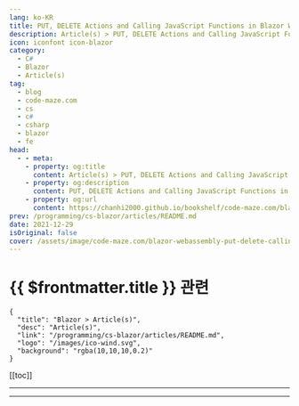 ```yaml
---
lang: ko-KR
title: PUT, DELETE Actions and Calling JavaScript Functions in Blazor WebAssembly
description: Article(s) > PUT, DELETE Actions and Calling JavaScript Functions in Blazor WebAssembly
icon: iconfont icon-blazor
category: 
  - C#
  - Blazor
  - Article(s)
tag: 
  - blog
  - code-maze.com
  - cs
  - c#
  - csharp
  - blazor
  - fe
head:  
  - - meta:
    - property: og:title
      content: Article(s) > PUT, DELETE Actions and Calling JavaScript Functions in Blazor WebAssembly
    - property: og:description
      content: PUT, DELETE Actions and Calling JavaScript Functions in Blazor WebAssembly
    - property: og:url
      content: https://chanhi2000.github.io/bookshelf/code-maze.com/blazor-webassembly-put-delete-calling-javascript-functions.html
prev: /programming/cs-blazor/articles/README.md
date: 2021-12-29
isOriginal: false
cover: /assets/image/code-maze.com/blazor-webassembly-put-delete-calling-javascript-functions/banner.png
---
```


# {{ $frontmatter.title }} 관련

```component VPCard
{
  "title": "Blazor > Article(s)",
  "desc": "Article(s)",
  "link": "/programming/cs-blazor/articles/README.md",
  "logo": "/images/ico-wind.svg",
  "background": "rgba(10,10,10,0.2)"
}
```

[[toc]]

---

<SiteInfo
  name="PUT, DELETE Actions and Calling JavaScript Functions in Blazor WebAssembly"
  desc="Let's learn how to handle the PUT and DELETE actions in Blazor WASM. Also, we will learn how to call the JavaScript functions in Blazor WebAssembly."
  url="https://code-maze.com/blazor-webassembly-put-delete-calling-javascript-functions/"
  logo="/assets/image/code-maze.com/favicon.png"
  preview="/assets/image/code-maze.com/blazor-webassembly-put-delete-calling-javascript-functions/banner.png"/>

<!-- TODO: 작성 -->

---

<TagLinks />
